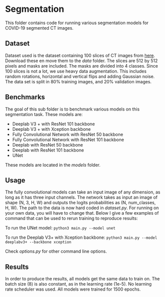 # Segmentation
This folder contains code for running various segmentation models for COVID-19 segmented CT images. 

## Dataset
Dataset used is the dataset containing 100 slices of CT images from [here](http://medicalsegmentation.com/covid19/). Download these en move them to the *data* folder. The slices are 512 by 512 pixels and masks are included. The masks are divided into 4 classes. Since 100 slices is not a lot, we use heavy data augmentation. This includes random rotations, horizontal and vertical flips and adding Gaussian noise. The data set is split in 80% training images, and 20% validation images.

## Benchmarks
 The goal of this sub folder is to benchmark various models on this segmentation task. These models are:

 - Deeplab V3 + with ResNet 101 backbone
 - Deeplab V3 + with Xception backbone
 - Fully Convolutional Network with ResNet 50 backbone
 - Fully Convolutional Network with ResNet 101 backbone
 - Deeplab with ResNet 50 backbone
 - Deeplab with ResNet 101 backbone
 - UNet

These models are located in the *models* folder. 

## Usage
The fully convolutional models can take an input image of any dimension, as long as it has three input channels. The network takes as input an image of shape (N, 3, H, W) and outputs the logits probabilities as (N, num_classes, H, W). The path to the data is now hard coded in *dataset.py*. For running on your own data, you will have to change that. Below I give a few examples of command that can be used to rerun training to reproduce results:

To run the UNet model:
`python3 main.py --model unet` 

To run the Deeplab V3+ with Xception backbone:
`python3 main.py --model deeplabv3+ --backbone xception`

Check *options.py* for other command line options. 

## Results
In order to produce the results, all models get the same data to train on. The batch size (8) is also constant, as in the learning rate (1e-5). No learning rate scheduler was used. All models were trained for 1500 epochs. 




